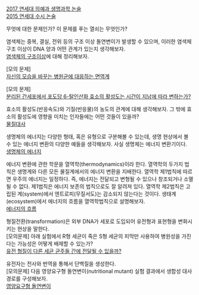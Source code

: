 [2017 연세대 의예과 생명과학 논술](pdf/2017_연대_의예과_논술_생명과학.pdf)   
[2015 연세대 수시 논술](pdf/2015연대수시논술.pdf) 

무엇에 대한 문제인가? 이 문제를 푸는 열쇠는 무엇인가?    
   
염색체는 중복, 결실, 전위 등의 구조 이상 돌연변이가 발생할 수 있으며, 이러한 염색체 구조 이상이 DNA 양과 어떤 관계가 있는지 생각해보자.  
[염색체의 구조이상](http://study.zum.com/book/13676)에 대해 정리해보자.   

[모의 문제]    
[자신의 모습을 바꾸는 병원균에 대응하는 면역계](pdf/immune.pdf)     

[모의 문제]   
[분리된 간세포에서 포도당 6-탈인산화 효소의 활성도는 시간이 지남에 따라 변하는가?](pdf/효소활성도의변화.pdf)     

효소의 활성도(반응속도)와 기질(반응물)의 농도의 관계에 대해 생각해보자. 그 밖에 효소의 활성도에 영향을 미치는 인자들에는 어떤 것들이 있을까?      
[물질대사](md/metabolism.md)   
  
생명체의 에너지는 다양한 형태, 혹은 유형으로 구분해볼 수 있는데, 생명 현상에서 볼 수 있는 에너지 변환의 다양한 예들을 생각해보자. 사실 생명체는 에너지 변환기이다.   
[생명체의 에너지](md/energy.md)    

에너지 변환에 관한 학문을 열역학(thermodynamics)이라 한다. 열역학의 두가지 법칙은 생명계와 다른 모든 물질계에서의 에너지 변환을 지배한다. 
열역학 제1법칙에 따르면 우주의 에너지는 일정하다. 즉, 에너지는 전달되고 변형될 수 있으나 창조되거나 소멸될 수 없다. 제1법칙은 에너지 보존의 법칙으로도 잘 알려져 있다. 열역학 제2법칙은 고립된 계(system)에서 엔트로피(무질서도)는 감소되지 않는다는 것이다. 생태계(ecosystem)에서 에너지의 흐름을 열역학법칙으로 설명해보자.   
[에너지의 흐름](http://study.zum.com/book/13138)

형질전환(transformation)은 외부 DNA가 세포로 도입되어 유전형과 표현형을 변화시키는 현상을 말한다.    
[모의문제] 아래 실험에서 R형 세균이 죽은 S형 세균의 피막만 사용하여 병원성을 가진다는 가능성은 어떻게 배제할 수 있는가?    
[유전 형질이 다른 세균 균주들 간에 전달될 수 있을까?](pdf/transformation.pdf)   

유전자는 전사와 번역을 통해서 단백질을 생성한다.    
[모의문제] 다음 영양요구형 돌연변이(nutritional mutant) 실험 결과에서 생합성 대사경로를 구성해보자.      
[영양요구형 돌연변이](pdf/nutritionalmutant.pdf)     





















  


